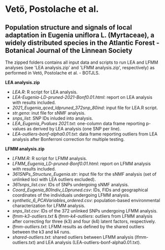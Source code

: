 # Vetö, Postolache et al.
## Population structure and signals of local adaptation in Eugenia uniflora L. (Myrtaceae), a widely distributed species in the Atlantic Forest - Botanical Journal of the Linnean Society

The zipped folders contains all input data and scripts to run LEA and LFMM analyses (see 'LEA analysis.zip' and 'LFMM analysis.zip', respectively) as performed in Vetö, Postolache et al. - BOTJLS.

**LEA analysis.zip**
- *LEA.R*: R script for LEA analysis.
- *LEA-Eugenia-LD-pruned-2021-Bonf0.01.html*: report on LEA analysis with results included.
- *2021_Eugenia_qced_ldpruned_372snp_80ind*: input file for LEA.R script.
- *str.geno*: inut file for sNMF analysis.
- *snps_list*: SNP IDs inluded into analysis.
- *LEA_Eugenia_Pvalues 2021.txt*: one-column data frame reporting p-values as derived by LEA analysis (one SNP per line).
- *LEA-outliers-bonf-alpha0.01.txt*: data frame reporting outliers from LEA analysis after Bonferroni correction for multiple testing.

**LFMM analysis.zip**
- *LFMM.R*: R script for LFMM analysis. 
- *LFMM_Eugenia_LD-pruned-Bonf0.01.html*: report on LFMM analysis with results included.
- *361SNPs_Structure_Eugenia.str*: input file for the sNMF analysis (set of unlinked loci with LEA outliers excluded).
- *361snps_list.csv*: IDs of SNPs undergoing sNMF analysis.
- *Coord_Eugenia_80Indiv_LDpruned.csv*: IDs, FIDs and geographical coordinates of the individuals undergoing LFMM analysis.
- *synthetic_6_PCAVariables_ordered.csv*: population-based environmental characterization for LFMM analysis.
- *snps_list.csv*: IDs of the 372 unlinked SNPs undergoing LFMM analysis.
- *lfmm-k3-outliers.txt* & *lfmm-k4-outliers*: outliers from LFMM analysis after correcting for three (k3) and four (k4) latent factors, respectively.
- *lfmm-outliers.txt*: LFMM results as defined by the shared outliers between the k3 and k4 runs.
- *shared-outliers.txt*: shared outliers between LFMM analysis (lfmm-outliers.txt) and LEA analysis (LEA-outliers-bonf-alpha0.01.txt).
